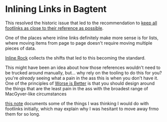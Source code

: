 # Inlining Links in Bagtent

This resolved the historic issue that led to the recommendation to [keep all footlinks as close to their reference as possible](c51673dd-b4ad-4ce2-895d-6a43fbd5b933.md).

One of the places where inline links definitely make more sense is for lists, where moving items from page to page doesn't require moving multiple pieces of data.

[Inline Rock](d0a8281c-6f97-4b05-88a4-8034fd4fa72e.md) collects the shifts that led to this becoming the standard.

This might have been an idea about how those references wouldn't need to be trucked around manually, but... why rely on the tooling to do this for you? you're *already* seeing what a pain in the ass this is when you don't have it. One of the principles of [Worse is Better](8d87892e-c2dd-4be5-998e-0e0908a1e99b.md) is that you should design around the things that are the least pain in the ass with the broadest range of MacGyver-like circumstances

[this note](88e5452a-c473-4be1-a1ca-2f6caed18657.md) documents some of the things I was thinking I would do with footlinks initially, which may explain why I was hesitant to move away frmo them for so long.
